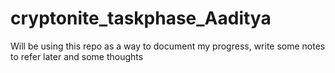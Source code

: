 # cryptonite_taskphase_Aaditya
Will be using this repo as a way to document my progress, write some notes to refer later and some thoughts
